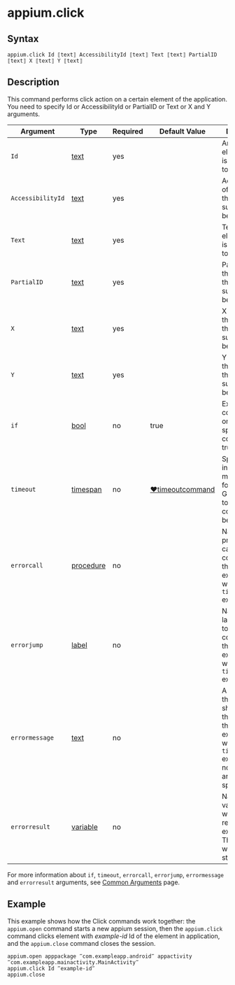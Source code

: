 # appium.click

## Syntax

```G1ANT
appium.click Id ⟦text⟧ AccessibilityId ⟦text⟧ Text ⟦text⟧ PartialID ⟦text⟧ X ⟦text⟧ Y ⟦text⟧ 
```

## Description

This command performs click action on a certain element of the application. You need to specify Id or AccessibilityId or PartialID or Text or X and Y arguments.

| Argument | Type | Required | Default Value | Description |
| -------- | ---- | -------- | ------------- | ----------- |
|`Id`| [text](https://manual.g1ant.com/link/G1ANT.Language/G1ANT.Language/Structures/TextStructure.md) | yes |  | An Id of the element that is supposed to be clicked |
|`AccessibilityId`| [text](https://manual.g1ant.com/link/G1ANT.Language/G1ANT.Language/Structures/TextStructure.md) | yes |  | AccessibilityId of the element that is supposed to be clicked |
|`Text`| [text](https://manual.g1ant.com/link/G1ANT.Language/G1ANT.Language/Structures/TextStructure.md) | yes |  | Text of the element that is supposed to be clicked |
|`PartialID`| [text](https://manual.g1ant.com/link/G1ANT.Language/G1ANT.Language/Structures/TextStructure.md) | yes |  | PartialID of the element that is supposed to be clicked |
|`X`| [text](https://manual.g1ant.com/link/G1ANT.Language/G1ANT.Language/Structures/TextStructure.md) | yes |  | X cordinate of the element that is supposed to be clicked |
|`Y`| [text](https://manual.g1ant.com/link/G1ANT.Language/G1ANT.Language/Structures/TextStructure.md) | yes |  | Y cordinate of the element that is supposed to be clicked |
| `if`           | [bool](https://manual.g1ant.com/link/G1ANT.Language/G1ANT.Language/Structures/BooleanStructure.md) | no       | true                                                        | Executes the command only if a specified condition is true   |
| `timeout`      | [timespan](https://manual.g1ant.com/link/G1ANT.Language/G1ANT.Language/Structures/TimeSpanStructure.md) | no       | [♥timeoutcommand](https://manual.g1ant.com/link/G1ANT.Language/G1ANT.Addon.Core/Variables/TimeoutCommandVariable.md) | Specifies time in milliseconds for G1ANT.Robot to wait for the command to be executed |
| `errorcall`    | [procedure](https://manual.g1ant.com/link/G1ANT.Language/G1ANT.Language/Structures/ProcedureStructure.md) | no       |                                                             | Name of a procedure to call when the command throws an exception or when a given `timeout` expires |
| `errorjump`    | [label](https://manual.g1ant.com/link/G1ANT.Language/G1ANT.Language/Structures/LabelStructure.md) | no       |                                                             | Name of the label to jump to when the command throws an exception or when a given `timeout` expires |
| `errormessage` | [text](https://manual.g1ant.com/link/G1ANT.Language/G1ANT.Language/Structures/TextStructure.md) | no       |                                                             | A message that will be shown in case the command throws an exception or when a given `timeout` expires, and no `errorjump` argument is specified |
| `errorresult`  | [variable](https://manual.g1ant.com/link/G1ANT.Language/G1ANT.Language/Structures/VariableStructure.md) | no       |                                                             | Name of a variable that will store the returned exception. The variable will be of [error](https://manual.g1ant.com/link/G1ANT.Language/G1ANT.Language/Structures/ErrorStructure.md) structure  |

For more information about `if`, `timeout`, `errorcall`, `errorjump`, `errormessage` and `errorresult` arguments, see [Common Arguments](https://manual.g1ant.com/link/G1ANT.Manual/appendices/common-arguments.md) page.

## Example

This example shows how the Click commands work together: the `appium.open` command starts a new appium session, then the `appium.click` command clicks element with *example-id* Id of the element in application, and the `appium.close` command closes the session.

```G1ANT
appium.open apppackage ‴com.exampleapp.android‴ appactivity ‴com.exampleapp.mainactivity.MainActivity‴
appium.click Id ‴example-id‴
appium.close
```
